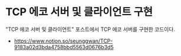 # TCP 에코 서버 및 클라이언트 구현

"TCP 에코 서버 및 클라이언트" 포스트에서 TCP 에코 서버를 구현한 코드이다.

- https://www.notion.so/seunggwan/TCP-9183a02d3bda4758bbd5563d0676b3d5
